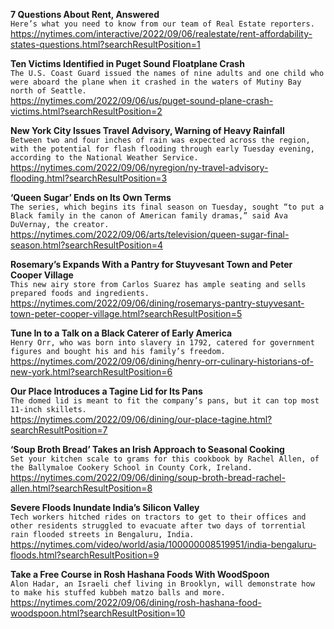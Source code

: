 **7 Questions About Rent, Answered**\
`Here’s what you need to know from our team of Real Estate reporters.`\
https://nytimes.com/interactive/2022/09/06/realestate/rent-affordability-states-questions.html?searchResultPosition=1

**Ten Victims Identified in Puget Sound Floatplane Crash**\
`The U.S. Coast Guard issued the names of nine adults and one child who were aboard the plane when it crashed in the waters of Mutiny Bay north of Seattle.`\
https://nytimes.com/2022/09/06/us/puget-sound-plane-crash-victims.html?searchResultPosition=2

**New York City Issues Travel Advisory, Warning of Heavy Rainfall**\
`Between two and four inches of rain was expected across the region, with the potential for flash flooding through early Tuesday evening, according to the National Weather Service.`\
https://nytimes.com/2022/09/06/nyregion/ny-travel-advisory-flooding.html?searchResultPosition=3

**‘Queen Sugar’ Ends on Its Own Terms**\
`The series, which begins its final season on Tuesday, sought “to put a Black family in the canon of American family dramas,” said Ava DuVernay, the creator.`\
https://nytimes.com/2022/09/06/arts/television/queen-sugar-final-season.html?searchResultPosition=4

**Rosemary’s Expands With a Pantry for Stuyvesant Town and Peter Cooper Village**\
`This new airy store from Carlos Suarez has ample seating and sells prepared foods and ingredients.`\
https://nytimes.com/2022/09/06/dining/rosemarys-pantry-stuyvesant-town-peter-cooper-village.html?searchResultPosition=5

**Tune In to a Talk on a Black Caterer of Early America**\
`Henry Orr, who was born into slavery in 1792, catered for government figures and bought his and his family’s freedom.`\
https://nytimes.com/2022/09/06/dining/henry-orr-culinary-historians-of-new-york.html?searchResultPosition=6

**Our Place Introduces a Tagine Lid for Its Pans**\
`The domed lid is meant to fit the company’s pans, but it can top most 11-inch skillets.`\
https://nytimes.com/2022/09/06/dining/our-place-tagine.html?searchResultPosition=7

**‘Soup Broth Bread’ Takes an Irish Approach to Seasonal Cooking**\
`Set your kitchen scale to grams for this cookbook by Rachel Allen, of the Ballymaloe Cookery School in County Cork, Ireland.`\
https://nytimes.com/2022/09/06/dining/soup-broth-bread-rachel-allen.html?searchResultPosition=8

**Severe Floods Inundate India’s Silicon Valley**\
`Tech workers hitched rides on tractors to get to their offices and other residents struggled to evacuate after two days of torrential rain flooded streets in Bengaluru, India.`\
https://nytimes.com/video/world/asia/100000008519951/india-bengaluru-floods.html?searchResultPosition=9

**Take a Free Course in Rosh Hashana Foods With WoodSpoon**\
`Alon Hadar, an Israeli chef living in Brooklyn, will demonstrate how to make his stuffed kubbeh matzo balls and more.`\
https://nytimes.com/2022/09/06/dining/rosh-hashana-food-woodspoon.html?searchResultPosition=10

